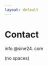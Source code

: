 ```yaml
---
layout: default
---
```


# Contact

<!-- 2rwqet3 --> info @<!-- sde;rk$pcs -->sine24<!-- asjoxp -->. <!--blah-->com
(no spaces)</p>
